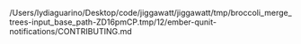/Users/lydiaguarino/Desktop/code/jiggawatt/jiggawatt/tmp/broccoli_merge_trees-input_base_path-ZD16pmCP.tmp/12/ember-qunit-notifications/CONTRIBUTING.md